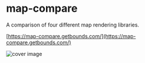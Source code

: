 # map-compare
A comparison of four different map rendering libraries.

[https://map-compare.getbounds.com/](https://map-compare.getbounds.com/)

![cover image](https://map-compare.getbounds.com/image.png)


